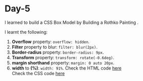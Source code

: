 # Day-5
I learned to build a CSS Box Model by Building a Rothko Painting . 

I learnt the following: 

1. **Overflow** property: `overflow: hidden`.
2. **Filter** property to blur: `filter: blur(2px)`.
3. **Border-radius** property: `border-radius: 9px`.  
4. **Transform** property: `transform: rotate(-0.6deg)`.
5. **margin shorthand** property: `margin: 0 auto 20px`.  
6. **width** to **(%)**: `width: 91%`.
Check the HTML code [here](./index.html)  
Check the CSS code [here](./styles.css)
